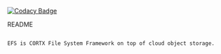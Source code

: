 [![Codacy Badge](https://app.codacy.com/project/badge/Grade/fcadcae5db684cdca8b0a1470583e05a)](https://www.codacy.com?utm_source=github.com&amp;utm_medium=referral&amp;utm_content=Seagate/cortx-fs&amp;utm_campaign=Badge_Grade)

README
~~~~~~

EFS is CORTX File System Framework on top of cloud object storage.
